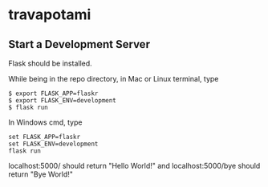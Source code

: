 # travapotami
## Start a Development Server

Flask should be installed.

While being in the repo directory, in Mac or Linux terminal, type

```
$ export FLASK_APP=flaskr
$ export FLASK_ENV=development
$ flask run
```

In Windows cmd, type

```
set FLASK_APP=flaskr
set FLASK_ENV=development
flask run
```

localhost:5000/ should return "Hello World!" and localhost:5000/bye should return "Bye World!"

